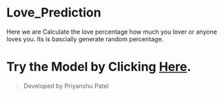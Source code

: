 # Love_Prediction
Here we are Calculate the love percentage how much you lover or anyone loves you.
Its is bascially generate random percentage.

# Try the Model by Clicking [Here](https://priyanshupatel02.github.io/Love_Prediction/).
> Developed by Priyanshu Patel
